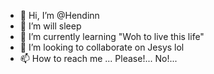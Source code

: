- 👋 Hi, I’m @Hendinn
- 👀 I’m will sleep
- 🌱 I’m currently learning "Woh to live this life"
- 💞️ I’m looking to collaborate on Jesys lol
- 📫 How to reach me ... Please!... No!...

<!---
Hendinn/Hendinn is a ✨ special ✨ repository because its `README.md` (this file) appears on your GitHub profile.
You can click the Preview link to take a look at your changes.
--->
